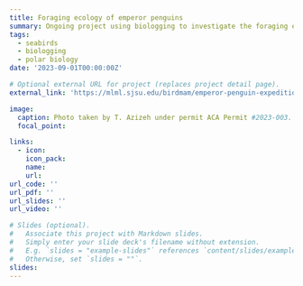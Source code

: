 ```yaml
---
title: Foraging ecology of emperor penguins
summary: Ongoing project using biologging to investigate the foraging ecology of late chick-rearing emperor penguins in the Ross Sea, Antarctica.
tags:
  - seabirds
  - biologging
  - polar biology
date: '2023-09-01T00:00:00Z'

# Optional external URL for project (replaces project detail page).
external_link: 'https://mlml.sjsu.edu/birdmam/emperor-penguin-expedition-2022-season/'

image:
  caption: Photo taken by T. Azizeh under permit ACA Permit #2023-003.
  focal_point: 

links:
  - icon:
    icon_pack:
    name:
    url: 
url_code: ''
url_pdf: ''
url_slides: ''
url_video: ''

# Slides (optional).
#   Associate this project with Markdown slides.
#   Simply enter your slide deck's filename without extension.
#   E.g. `slides = "example-slides"` references `content/slides/example-slides.md`.
#   Otherwise, set `slides = ""`.
slides:
---
```

